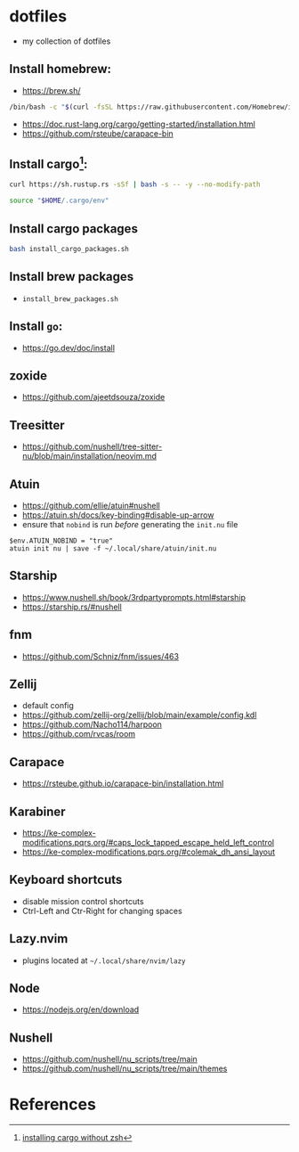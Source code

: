 # dotfiles

- my collection of dotfiles

## Install homebrew:

- https://brew.sh/

``` sh
/bin/bash -c "$(curl -fsSL https://raw.githubusercontent.com/Homebrew/install/HEAD/install.sh)"
```

- https://doc.rust-lang.org/cargo/getting-started/installation.html
- https://github.com/rsteube/carapace-bin

## Install cargo[^1]:

``` sh
curl https://sh.rustup.rs -sSf | bash -s -- -y --no-modify-path
```

```sh
source "$HOME/.cargo/env"
```

## Install cargo packages

``` sh
bash install_cargo_packages.sh
```

## Install brew packages

- `install_brew_packages.sh`

## Install `go`:

- https://go.dev/doc/install

## zoxide

- https://github.com/ajeetdsouza/zoxide

## Treesitter

- https://github.com/nushell/tree-sitter-nu/blob/main/installation/neovim.md

## Atuin

- https://github.com/ellie/atuin#nushell
- https://atuin.sh/docs/key-binding#disable-up-arrow
- ensure that `nobind` is run *before* generating the `init.nu` file

``` nu
$env.ATUIN_NOBIND = "true"
atuin init nu | save -f ~/.local/share/atuin/init.nu
```

## Starship

- https://www.nushell.sh/book/3rdpartyprompts.html#starship
- https://starship.rs/#nushell

## fnm

- https://github.com/Schniz/fnm/issues/463

## Zellij

- default config
- https://github.com/zellij-org/zellij/blob/main/example/config.kdl
- https://github.com/Nacho114/harpoon
- https://github.com/rvcas/room

## Carapace

- https://rsteube.github.io/carapace-bin/installation.html

## Karabiner

- https://ke-complex-modifications.pqrs.org/#caps_lock_tapped_escape_held_left_control
- https://ke-complex-modifications.pqrs.org/#colemak_dh_ansi_layout

## Keyboard shortcuts

- disable mission control shortcuts
- Ctrl-Left and Ctr-Right for changing spaces

## Lazy.nvim

- plugins located at `~/.local/share/nvim/lazy`

## Node

- https://nodejs.org/en/download

## Nushell

- https://github.com/nushell/nu_scripts/tree/main
- https://github.com/nushell/nu_scripts/tree/main/themes

# References

[^1]: [installing cargo without
  zsh](https://github.com/rust-lang/rustup/issues/2040#issuecomment-538721697)

